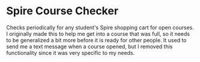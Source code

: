 # Spire Course Checker
Checks periodically for any student's Spire shopping cart for open courses. I originally made this to help me get into a course that was full, so it needs to be generalized a bit more before it is ready for other people. It used to send me a text message when a course opened, but I removed this functionality since it was very specific to my needs.
